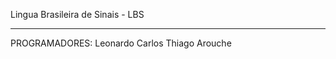 Lingua Brasileira de Sinais - LBS

________________________________________

PROGRAMADORES:
Leonardo Carlos
Thiago Arouche
